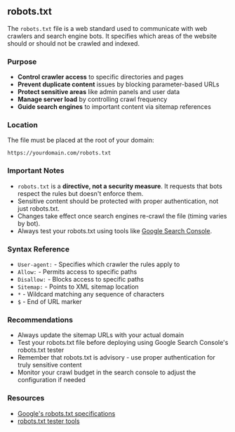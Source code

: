 ## robots.txt

The `robots.txt` file is a web standard used to communicate with web crawlers and search engine bots. It specifies which areas of the website should or should not be crawled and indexed.

### Purpose

- **Control crawler access** to specific directories and pages
- **Prevent duplicate content** issues by blocking parameter-based URLs
- **Protect sensitive areas** like admin panels and user data
- **Manage server load** by controlling crawl frequency
- **Guide search engines** to important content via sitemap references

### Location

The file must be placed at the root of your domain:

```
https://yourdomain.com/robots.txt
```

### Important Notes

- `robots.txt` is a **directive, not a security measure**. It requests that bots respect the rules but doesn't enforce them.
- Sensitive content should be protected with proper authentication, not just robots.txt.
- Changes take effect once search engines re-crawl the file (timing varies by bot).
- Always test your robots.txt using tools like [Google Search Console](https://search.google.com/search-console).

### Syntax Reference

- `User-agent:` - Specifies which crawler the rules apply to
- `Allow:` - Permits access to specific paths
- `Disallow:` - Blocks access to specific paths
- `Sitemap:` - Points to XML sitemap location
- `*` - Wildcard matching any sequence of characters
- `$` - End of URL marker

### Recommendations

- Always update the sitemap URLs with your actual domain
- Test your robots.txt file before deploying using Google Search Console's robots.txt tester
- Remember that robots.txt is advisory - use proper authentication for truly sensitive content
- Monitor your crawl budget in the search console to adjust the configuration if needed

### Resources

- [Google's robots.txt specifications](https://developers.google.com/search/docs/crawling-indexing/robots/intro)
- [robots.txt tester tools](https://support.google.com/webmasters/answer/6062598)
